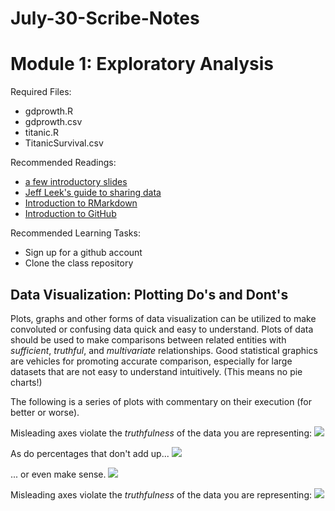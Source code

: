 # July-30-Scribe-Notes


Module 1: Exploratory Analysis
====================

Required Files: 
  - gdprowth.R
  - gdprowth.csv
  - titanic.R
  - TitanicSurvival.csv

Recommended Readings:
  - [a few introductory slides](notes/STA380intro.pdf)
  - [Jeff Leek's guide to sharing data](https://github.com/jtleek/datasharing)  
  - [Introduction to RMarkdown](http://rmarkdown.rstudio.com)  
  - [Introduction to GitHub](https://help.github.com/articles/set-up-git/) 

Recommended Learning Tasks:
  - Sign up for a github account
  - Clone the class repository

Data Visualization: Plotting Do's and Dont's
---------------------

Plots, graphs and other forms of data visualization can be utilized to make convoluted or confusing data quick and easy to understand. Plots of data should be used to make comparisons between related entities with *sufficient*, *truthful*, and *multivariate* relationships. Good statistical graphics are vehicles for promoting accurate comparison, especially for large datasets that are not easy to understand intuitively. (This means no pie charts!)

The following is a series of plots with commentary on their execution (for better or worse).

Misleading axes violate the *truthfulness* of the data you are representing:
![](https://cloud.githubusercontent.com/assets/13579628/8998562/c9150c30-36f4-11e5-8d5c-228726d24181.png)

As do percentages that don't add up...
![](https://cloud.githubusercontent.com/assets/13579628/8998562/c9150c30-36f4-11e5-8d5c-228726d24181.png)

... or even make sense.
![](https://cloud.githubusercontent.com/assets/13579628/8998562/c9150c30-36f4-11e5-8d5c-228726d24181.png)

Misleading axes violate the *truthfulness* of the data you are representing:
![](https://cloud.githubusercontent.com/assets/13579628/8998562/c9150c30-36f4-11e5-8d5c-228726d24181.png)
